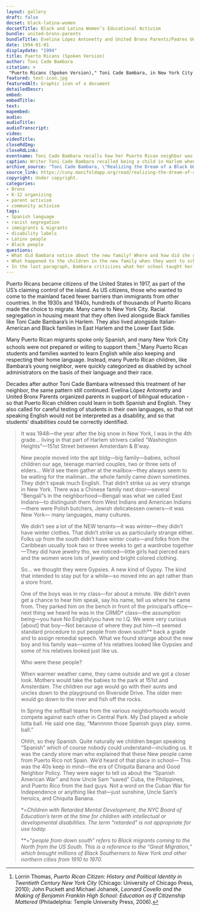 ```yaml
--- 
layout: gallery
draft: false
docset: black-latina-women
docsetTitle: Black and Latina Women’s Educational Activism
bundle: united-bronx-parents
bundleTitle: Evelina López Antonetty and United Bronx Parents/Padres Unidos del Bronx
date: 1994-01-01
displaydate: "1994"
title: Puerto Ricans (Spoken Version)
author: Toni Cade Bambara
citation: >
 "Puerto Ricans (Spoken Version)," Toni Cade Bambara, in New York City Civil Rights History Project, Accessed: [Month Day, Year], https://nyccivilrightshistory.org/gallery/puerto-ricans.
featured: text-icon.jpg
featuredAlt: Graphic icon of a document
detailedDescr: 
embed: 
embedTitle: 
text: 
mapembed: 
audio: 
audioTitle: 
audioTranscript: 
video: 
videoTitle: 
closeRdImg: 
closeRdLink: 
eventname: Toni Cade Bambara recalls how her Puerto Rican neighbor was treated when he went to school. 
caption: Writer Toni Cade Bambara recalled being a child in Harlem when new neighbors from Puerto Rico moved in. She observed the family and how the schools treated their new students. 
archive_source: "Toni Cade Bambara, \"Realizing the Dream of a Black University and Other Writings, Part I.\" Makeba Lavan, Conor Tomás Reed, Ed. Series 7, Number 2, Part 1, Fall 2017, https://cuny.manifoldapp.org/read/realizing-the-dream-of-a-black-university-other-writings-part-i/section/e29ebe26-4067-4c4f-8570-e182a32a2cf3"
source_link: https://cuny.manifoldapp.org/read/realizing-the-dream-of-a-black-university-other-writings-part-i/section/e29ebe26-4067-4c4f-8570-e182a32a2cf
copyright: Under copyright.
categories: 
- Bronx
- K-12 organizing
- parent activism
- community activism
tags: 
- Spanish language
- racist segregation
- immigrants & migrants
- disability labels
- Latinx people
- Black people
questions: 
- What did Bambara notice about the new family? Where and how did she get information about them? Who else was gathering information or making judgements about the new family? 
- What happened to the children in the new family when they went to school? Think about the phrase “you have no English/you have no I.Q.” How does this idea relate to the new child being placed in a “CRMD” class? How do you see racism and ableism in this situation? 
- In the last paragraph, Bambara criticizes what her school taught her about Puerto Rico. She gives examples of what the schools did teach, and what it left out. What is the pattern that she noticed? Why do you think this mattered to her? Why do you think it would have mattered to Puerto Rican children going to school in New York?
--- 
```


Puerto Ricans became citizens of the United States in 1917, as part of the US’s claiming control of the island. As US citizens, those who wanted to come to the mainland faced fewer barriers than immigrants from other countries. In the 1930s and 1940s, hundreds of thousands of Puerto Ricans made the choice to migrate. Many came to New York City. Racial segregation in housing meant that they often lived alongside Black families like Toni Cade Bambara’s in Harlem. They also lived alongside Italian-American and Black families in East Harlem and the Lower East Side.

Many Puerto Rican migrants spoke only Spanish, and many New York City schools were not prepared or willing to support them.[^1] Many Puerto Rican students and families wanted to learn English while also keeping and respecting their home language. Instead, many Puerto Rican children, like Bambara’s young neighbor, were quickly categorized as disabled by school administrators on the basis of their language and their race.

Decades after author Toni Cade Bambara witnessed this treatment of her neighbor, the same pattern still continued. Evelina López Antonetty and United Bronx Parents organized parents in support of bilingual education - so that Puerto Rican children could learn in both Spanish and English. They also called for careful testing of students in their own languages, so that not speaking English would not be interpreted as a disability, and so that students’ disabilities could be correctly identified.
> It was 1948—the year after the big snow in New York, I was in the 4th grade… living in that part of Harlem strivers called “Washington Heights”—151st Street between Amsterdam & B’way.
>
> New people moved into the apt bldg—big family—babies, school children our age, teenage married couples, two or three sets of elders… We’d see them gather at the mailbox—they always seem to be waiting for the mailman…the whole family came down sometimes. They didn’t speak much English. That didn’t strike us as very strange in New York. There was a Chinese family next door—several “Bengali”s in the neighborhood—Bengali was what we called East Indians—to distinguish them from West Indians and American Indians—there were Polish butchers, Jewish delicatessen owners—it was New York— many languages, many cultures.
>
> We didn’t see a lot of the NEW tenants—it was winter—they didn’t have winter clothes. That didn’t strike us as particularly strange either. Folks up from the south didn’t have winter coats—and folks from the Caribbean usually took two or three weeks to get a wardrobe together—They did have jewelry tho, we noticed—little girls had pierced ears and the women wore lots of jewelry and bright colored clothing.
>
> So… we thought they were Gypsies. A new kind of Gypsy. The kind that intended to stay put for a while—so moved into an apt rather than a store front.
>
> One of the boys was in my class—for about a minute. We didn’t even get a chance to hear him speak, say his name, tell us where he came from. They parked him on the bench in front of the principal’s office—next thing we heard he was in the CRMD* class—the assumption being—you have No English/you have no I.Q. We were very curious \[about\] that boy—Not because of where they put him—it seemed standard procedure to put people from down south**  back a grade and to assign remedial speech. What we found strange about the new boy and his family was—some of his relatives looked like Gypsies and some of his relatives looked just like us.
>
>Who were these people?
>
> When warmer weather came, they came outside and we got a closer look. Mothers would take the babies to the park at 151st and Amsterdam. The children our age would go with their aunts and uncles down to the playground on Riverside Drive. The older men would go down to the river and fish off the rocks.
>
>In Spring the softball teams from the various neighborhoods would compete against each other in Central Park. My Dad played a whole lotta ball. He said one day, “Mannnnn those Spanish guys play. some. ball.”
>
> Ohhh, so they Spanish. Quite naturally we children began speaking “Spanish” which of course nobody could understand—including us. It was the candy store man who explained that these New people came from Puerto Rico not Spain. We’d heard of that place in school— This was the 40s keep in mind—the era of Chiquita Banana and Good Neighbor Policy. They were eager to tell us about the “Spanish American War” and how Uncle Sam “saved” Cuba, the Philippines, and Puerto Rico from the bad guys. Not a word on the Cuban War for Independence or anything like that—just sunshine, Uncle Sam’s heroics, and Chiquita Banana.
>
> \*=*Children with Retarded Mental Development, the NYC Board of Education’s term at the time for children with intellectual or developmental disabilities. The term "retarded" is not appropriate for use today.*
>
> \*\*=*“people from down south” refers to Black migrants coming to the North from the US South. This is a reference to the “Great Migration,” which brought millions of Black Southerners to New York and other northern cities from 1910 to 1970.*
>

[^1]: Lorrin Thomas, *Puerto Rican Citizen: History and Political Identity in Twentieth Century New York City* (Chicago: University of Chicago Press, 2010); John Puckett and Michael Johanek, *Leonard Covello and the Making of Benjamin Franklin High School: Education as If Citizenship Mattered* (Philadelphia: Temple University Press, 2006).
